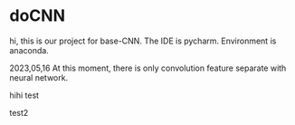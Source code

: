 # doCNN

hi, this is our project for base-CNN.
The IDE is pycharm. Environment is anaconda.

2023,05,16
At this moment, there is only convolution feature separate with neural network.

hihi test


test2

